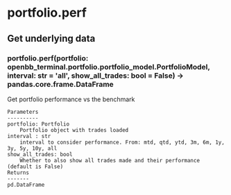 # portfolio.perf

## Get underlying data 
### portfolio.perf(portfolio: openbb_terminal.portfolio.portfolio_model.PortfolioModel, interval: str = 'all', show_all_trades: bool = False) -> pandas.core.frame.DataFrame

Get portfolio performance vs the benchmark

    Parameters
    ----------
    portfolio: Portfolio
        Portfolio object with trades loaded
    interval : str
        interval to consider performance. From: mtd, qtd, ytd, 3m, 6m, 1y, 3y, 5y, 10y, all
    show_all_trades: bool
        Whether to also show all trades made and their performance (default is False)
    Returns
    -------
    pd.DataFrame

